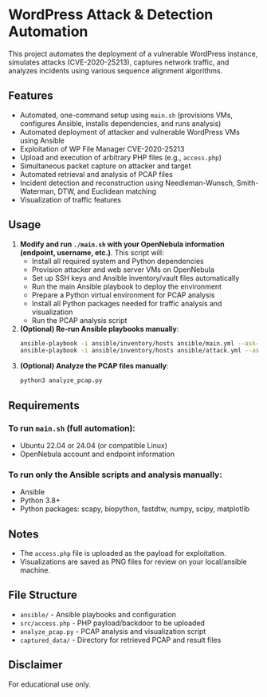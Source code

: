 # WordPress Attack & Detection Automation

This project automates the deployment of a vulnerable WordPress instance, simulates attacks (CVE-2020-25213), captures network traffic, and analyzes incidents using various sequence alignment algorithms.

## Features
- Automated, one-command setup using `main.sh` (provisions VMs, configures Ansible, installs dependencies, and runs analysis)
- Automated deployment of attacker and vulnerable WordPress VMs using Ansible
- Exploitation of WP File Manager CVE-2020-25213
- Upload and execution of arbitrary PHP files (e.g., `access.php`)
- Simultaneous packet capture on attacker and target
- Automated retrieval and analysis of PCAP files
- Incident detection and reconstruction using Needleman-Wunsch, Smith-Waterman, DTW, and Euclidean matching
- Visualization of traffic features

## Usage

1. **Modify and run `./main.sh` with your OpenNebula information (endpoint, username, etc.)**. This script will:
   - Install all required system and Python dependencies
   - Provision attacker and web server VMs on OpenNebula
   - Set up SSH keys and Ansible inventory/vault files automatically
   - Run the main Ansible playbook to deploy the environment
   - Prepare a Python virtual environment for PCAP analysis
   - Install all Python packages needed for traffic analysis and visualization
   - Run the PCAP analysis script
2. **(Optional) Re-run Ansible playbooks manually**:
   ```sh
   ansible-playbook -i ansible/inventory/hosts ansible/main.yml --ask-vault-pass --ask-become-pass
   ansible-playbook -i ansible/inventory/hosts ansible/attack.yml --ask-vault-pass --ask-become-pass
   ```
3. **(Optional) Analyze the PCAP files manually**:
   ```sh
   python3 analyze_pcap.py
   ```

## Requirements

### To run `main.sh` (full automation):
- Ubuntu 22.04 or 24.04 (or compatible Linux)
- OpenNebula account and endpoint information

### To run only the Ansible scripts and analysis manually:
- Ansible
- Python 3.8+
- Python packages: scapy, biopython, fastdtw, numpy, scipy, matplotlib

## Notes
- The `access.php` file is uploaded as the payload for exploitation.
- Visualizations are saved as PNG files for review on your local/ansible machine.

## File Structure
- `ansible/` - Ansible playbooks and configuration
- `src/access.php` - PHP payload/backdoor to be uploaded
- `analyze_pcap.py` - PCAP analysis and visualization script
- `captured_data/` - Directory for retrieved PCAP and result files

## Disclaimer
For educational use only.

